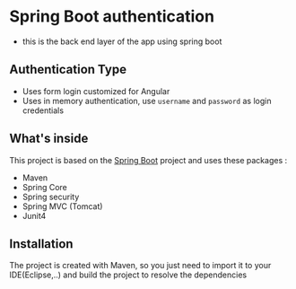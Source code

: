 # Spring Boot authentication
 - this is the back end layer of the app using spring boot 
 
## Authentication Type
 - Uses form login customized for Angular
 - Uses in memory authentication, use `username` and `password` as login credentials
 
## What's inside 
This project is based on the [Spring Boot](http://projects.spring.io/spring-boot/) project and uses these packages :
- Maven
- Spring Core
- Spring security
- Spring MVC (Tomcat)
- Junit4

## Installation 
The project is created with Maven, so you just need to import it to your IDE(Eclipse,..) and build the project to resolve the dependencies
